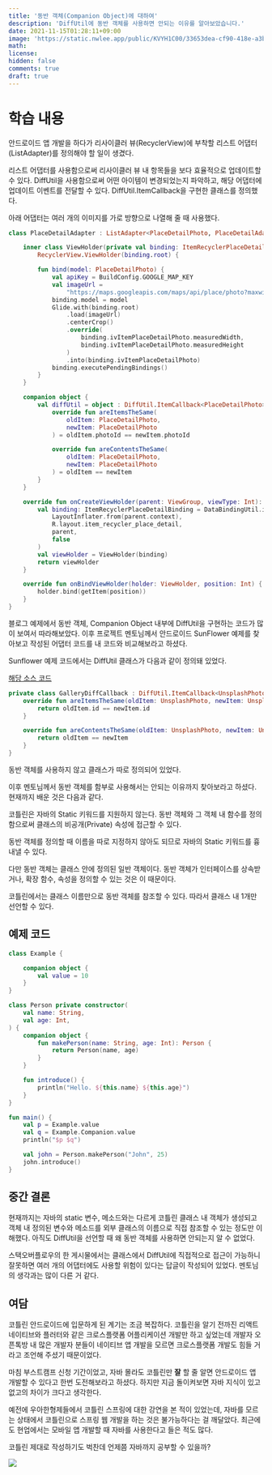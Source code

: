 ```yaml
---
title: '동반 객체(Companion Object)에 대하여'
description: 'DiffUtil에 동반 객체를 사용하면 안되는 이유를 알아보았습니다.'
date: 2021-11-15T01:28:11+09:00
image: 'https://static.nwlee.app/public/KVYH1C00/33653dea-cf90-418e-a3bd-ddd579416a0a.png'
math:
license:
hidden: false
comments: true
draft: true
---
```


# 학습 내용

안드로이드 앱 개발을 하다가 리사이클러 뷰(RecyclerView)에 부착할 리스트 어댑터(ListAdapter)를 정의해야 할 일이 생겼다.

리스트 어댑터를 사용함으로써 리사이클러 뷰 내 항목들을 보다 효율적으로 업데이트할 수 있다. DiffUtil을 사용함으로써 어떤 아이템이 변경되었는지 파악하고, 해당 어댑터에 업데이트 이벤트를 전달할 수 있다. DiffUtil.ItemCallback을 구현한 클래스를 정의했다.

아래 어댑터는 여러 개의 이미지를 가로 방향으로 나열해 줄 때 사용했다.

```Kotlin
class PlaceDetailAdapter : ListAdapter<PlaceDetailPhoto, PlaceDetailAdapter.ViewHolder>(diffUtil) {

    inner class ViewHolder(private val binding: ItemRecyclerPlaceDetailBinding) :
        RecyclerView.ViewHolder(binding.root) {

        fun bind(model: PlaceDetailPhoto) {
            val apiKey = BuildConfig.GOOGLE_MAP_KEY
            val imageUrl =
                "https://maps.googleapis.com/maps/api/place/photo?maxwidth=400&photo_reference=${model.photoId}&key=$apiKey"
            binding.model = model
            Glide.with(binding.root)
                .load(imageUrl)
                .centerCrop()
                .override(
                    binding.ivItemPlaceDetailPhoto.measuredWidth,
                    binding.ivItemPlaceDetailPhoto.measuredHeight
                )
                .into(binding.ivItemPlaceDetailPhoto)
            binding.executePendingBindings()
        }
    }

    companion object {
        val diffUtil = object : DiffUtil.ItemCallback<PlaceDetailPhoto>() {
            override fun areItemsTheSame(
                oldItem: PlaceDetailPhoto,
                newItem: PlaceDetailPhoto
            ) = oldItem.photoId == newItem.photoId

            override fun areContentsTheSame(
                oldItem: PlaceDetailPhoto,
                newItem: PlaceDetailPhoto
            ) = oldItem == newItem
        }
    }

    override fun onCreateViewHolder(parent: ViewGroup, viewType: Int): ViewHolder {
        val binding: ItemRecyclerPlaceDetailBinding = DataBindingUtil.inflate(
            LayoutInflater.from(parent.context),
            R.layout.item_recycler_place_detail,
            parent,
            false
        )
        val viewHolder = ViewHolder(binding)
        return viewHolder
    }

    override fun onBindViewHolder(holder: ViewHolder, position: Int) {
        holder.bind(getItem(position))
    }
}
```

블로그 예제에서 동반 객체, Companion Object 내부에 DiffUtil을 구현하는 코드가 많이 보여서 따라해보았다. 이후 프로젝트 멘토님께서 안드로이드 SunFlower 예제를 찾아보고 작성된 어댑터 코드를 내 코드와 비교해보라고 하셨다.

Sunflower 예제 코드에서는 DiffUtil 클래스가 다음과 같이 정의돼 있었다.

[해당 소스 코드](https://github.com/android/sunflower/blob/main/app/src/main/java/com/google/samples/apps/sunflower/adapters/GalleryAdapter.kt)

```Kotlin
private class GalleryDiffCallback : DiffUtil.ItemCallback<UnsplashPhoto>() {
    override fun areItemsTheSame(oldItem: UnsplashPhoto, newItem: UnsplashPhoto): Boolean {
        return oldItem.id == newItem.id
    }

    override fun areContentsTheSame(oldItem: UnsplashPhoto, newItem: UnsplashPhoto): Boolean {
        return oldItem == newItem
    }
}
```

동반 객체를 사용하지 않고 클래스가 따로 정의되어 있었다.

이후 멘토님께서 동반 객체를 함부로 사용해서는 안되는 이유까지 찾아보라고 하셨다. 현재까지 배운 것은 다음과 같다.

코틀린은 자바의 Static 키워드를 지원하지 않는다. 동반 객체와 그 객체 내 함수를 정의함으로써 클래스의 비공개(Private) 속성에 접근할 수 있다.

동반 객체를 정의할 때 이름을 따로 지정하지 않아도 되므로 자바의 Static 키워드를 흉내낼 수 있다.

다만 동반 객체는 클래스 안에 정의된 일반 객체이다. 동반 객체가 인터페이스를 상속받거나, 확장 함수, 속성을 정의할 수 있는 것은 이 때문이다.

코틀린에서는 클래스 이름만으로 동반 객체를 참조할 수 있다. 따라서 클래스 내 1개만 선언할 수 있다.

## 예제 코드

```Kotlin
class Example {

    companion object {
        val value = 10
    }
}

class Person private constructor(
	val name: String,
    val age: Int,
) {
    companion object {
        fun makePerson(name: String, age: Int): Person {
        	return Person(name, age)
    	}
    }

    fun introduce() {
        println("Hello. ${this.name} ${this.age}")
    }
}

fun main() {
	val p = Example.value
    val q = Example.Companion.value
    println("$p $q")

    val john = Person.makePerson("John", 25)
    john.introduce()
}
```

## 중간 결론

현재까지는 자바의 static 변수, 메소드와는 다르게 코틀린 클래스 내 객체가 생성되고 객체 내 정의된 변수와 메소드를 외부 클래스의 이름으로 직접 참조할 수 있는 정도만 이해했다. 아직도 DiffUtil을 선언할 때 왜 동반 객체를 사용하면 안되는지 알 수 없었다.

스택오버플로우의 한 게시물에서는 클래스에서 DiffUtil에 직접적으로 접근이 가능하니 잘못하면 여러 개의 어댑터에도 사용할 위험이 있다는 답글이 작성되어 있었다. 멘토님의 생각과는 많이 다른 거 같다.

## 여담

코틀린 안드로이드에 입문하게 된 계기는 조금 복잡하다. 코틀린을 알기 전까진 리액트 네이티브와 플러터와 같은 크로스플랫폼 어플리케이션 개발만 하고 싶었는데 개발자 오픈톡방 내 많은 개발자 분들이 네이티브 앱 개발을 모르면 크로스플랫폼 개발도 힘들 거라고 조언해 주셨기 때문이었다.

마침 부스트캠프 신청 기간이었고, 자바 몰라도 코틀린만 **잘** 할 줄 알면 안드로이드 앱 개발할 수 있다고 한번 도전해보라고 하셨다. 하지만 지금 돌이켜보면 자바 지식이 있고 없고의 차이가 크다고 생각한다.

예전에 우아한형제들에서 코틀린 스프링에 대한 강연을 본 적이 있었는데, 자바를 모르는 상태에서 코틀린으로 스프링 웹 개발을 하는 것은 불가능하다는 걸 깨달았다. 최근에도 현업에서는 모바일 앱 개발할 때 자바를 사용한다고 들은 적도 많다.

코틀린 제대로 작성하기도 벅찬데 언제쯤 자바까지 공부할 수 있을까?

<img src="https://static.nwlee.app/public/KVYH1C00/cf945d93-8837-4bc8-9da3-3b624e907a12.jpeg" loading="lazy" >
